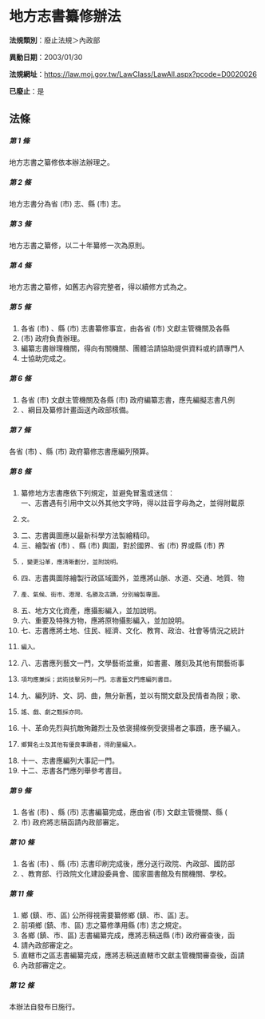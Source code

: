 # 地方志書纂修辦法

**法規類別**：廢止法規＞內政部

**異動日期**：2003/01/30  

**法規網址**：https://law.moj.gov.tw/LawClass/LawAll.aspx?pcode=D0020026

**已廢止**：是



## 法條
##### 第 1 條
地方志書之纂修依本辦法辦理之。

##### 第 2 條
地方志書分為省 (市) 志、縣 (市) 志。

##### 第 3 條
地方志書之纂修，以二十年纂修一次為原則。

##### 第 4 條
地方志書之纂修，如舊志內容完整者，得以續修方式為之。

##### 第 5 條
1. 各省 (市) 、縣 (市) 志書纂修事宜，由各省 (市) 文獻主管機關及各縣
1.  (市) 政府負責辦理。
1. 編纂志書辦理機關，得向有關機關、團體洽請協助提供資料或約請專門人
1. 士協助完成之。

##### 第 6 條
1. 各省 (市) 文獻主管機關及各縣 (市) 政府編纂志書，應先編擬志書凡例
1. 、綱目及纂修計畫函送內政部核備。

##### 第 7 條
各省 (市) 、縣 (市) 政府纂修志書應編列預算。

##### 第 8 條
1. 纂修地方志書應依下列規定，並避免冒濫或迷信：  
一、志書遇有引用中文以外其他文字時，得以註音字母為之，並得附載原
1.     文。
1. 二、志書輿圖應以最新科學方法製繪精印。
1. 三、繪製省 (市) 、縣 (市) 輿圖，對於國界、省 (市) 界或縣 (市) 界
1.     ，變更沿革，應清晰劃分，並附說明。
1. 四、志書輿圖除繪製行政區域圖外，並應將山脈、水道、交通、地質、物
1.     產、氣候、街市、港灣、名勝及古蹟，分別繪製專圖。
1. 五、地方文化資產，應攝影編入，並加說明。
1. 六、重要及特殊方物，應將原物攝影編入，並加說明。
1. 七、志書應將土地、住民、經濟、文化、教育、政治、社會等情況之統計
1.     編入。
1. 八、志書應列藝文一門，文學藝術並重，如書畫、雕刻及其他有關藝術事
1.     項均應兼採；武術技擊另列一門。志書藝文門應編列書目。
1. 九、編列詩、文、詞、曲，無分新舊，並以有關文獻及民情者為限；歌、
1.     謠、戲、劇之甄採亦同。
1. 十、革命先烈與抗敵殉難烈士及依褒揚條例受褒揚者之事蹟，應予編入。
1.     鄉賢名士及其他有優良事蹟者，得酌量編入。
1. 十一、志書應編列大事記一門。
1. 十二、志書各門應列舉參考書目。

##### 第 9 條
1. 各省 (市) 、縣 (市) 志書編纂完成，應由省 (市) 文獻主管機關、縣 (
1. 市) 政府將志稿函請內政部審定。

##### 第 10 條
1. 各省 (市) 、縣 (市) 志書印刷完成後，應分送行政院、內政部、國防部
1. 、教育部、行政院文化建設委員會、國家圖書館及有關機關、學校。

##### 第 11 條
1. 鄉 (鎮、市、區) 公所得視需要纂修鄉 (鎮、市、區) 志。
1. 前項鄉 (鎮、市、區) 志之纂修準用縣 (市) 志之規定。
1. 各鄉 (鎮、市、區) 志書編纂完成，應將志稿送縣 (市) 政府審查後，函
1. 請內政部審定之。
1. 直轄市之區志書編纂完成，應將志稿送直轄市文獻主管機關審查後，函請
1. 內政部審定之。

##### 第 12 條
本辦法自發布日施行。


